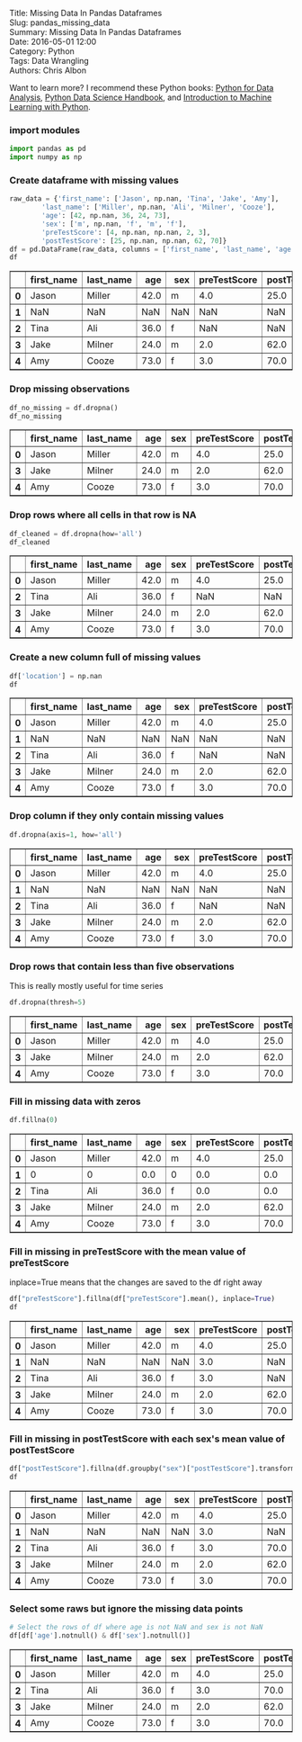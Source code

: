 Title: Missing Data In Pandas Dataframes  
Slug: pandas_missing_data  
Summary: Missing Data In Pandas Dataframes  
Date: 2016-05-01 12:00  
Category: Python  
Tags: Data Wrangling  
Authors: Chris Albon  

Want to learn more? I recommend these Python books: [Python for Data Analysis](http://amzn.to/2ljV9wY), [Python Data Science Handbook](http://amzn.to/2m0mgMB), and [Introduction to Machine Learning with Python](http://amzn.to/2mjYiwK).

### import modules


```python
import pandas as pd
import numpy as np
```

### Create dataframe with missing values


```python
raw_data = {'first_name': ['Jason', np.nan, 'Tina', 'Jake', 'Amy'],
        'last_name': ['Miller', np.nan, 'Ali', 'Milner', 'Cooze'],
        'age': [42, np.nan, 36, 24, 73],
        'sex': ['m', np.nan, 'f', 'm', 'f'],
        'preTestScore': [4, np.nan, np.nan, 2, 3],
        'postTestScore': [25, np.nan, np.nan, 62, 70]}
df = pd.DataFrame(raw_data, columns = ['first_name', 'last_name', 'age', 'sex', 'preTestScore', 'postTestScore'])
df
```




<div>
<table border="1" class="dataframe">
  <thead>
    <tr style="text-align: right;">
      <th></th>
      <th>first_name</th>
      <th>last_name</th>
      <th>age</th>
      <th>sex</th>
      <th>preTestScore</th>
      <th>postTestScore</th>
    </tr>
  </thead>
  <tbody>
    <tr>
      <th>0</th>
      <td>Jason</td>
      <td>Miller</td>
      <td>42.0</td>
      <td>m</td>
      <td>4.0</td>
      <td>25.0</td>
    </tr>
    <tr>
      <th>1</th>
      <td>NaN</td>
      <td>NaN</td>
      <td>NaN</td>
      <td>NaN</td>
      <td>NaN</td>
      <td>NaN</td>
    </tr>
    <tr>
      <th>2</th>
      <td>Tina</td>
      <td>Ali</td>
      <td>36.0</td>
      <td>f</td>
      <td>NaN</td>
      <td>NaN</td>
    </tr>
    <tr>
      <th>3</th>
      <td>Jake</td>
      <td>Milner</td>
      <td>24.0</td>
      <td>m</td>
      <td>2.0</td>
      <td>62.0</td>
    </tr>
    <tr>
      <th>4</th>
      <td>Amy</td>
      <td>Cooze</td>
      <td>73.0</td>
      <td>f</td>
      <td>3.0</td>
      <td>70.0</td>
    </tr>
  </tbody>
</table>
</div>



### Drop missing observations


```python
df_no_missing = df.dropna()
df_no_missing
```




<div>
<table border="1" class="dataframe">
  <thead>
    <tr style="text-align: right;">
      <th></th>
      <th>first_name</th>
      <th>last_name</th>
      <th>age</th>
      <th>sex</th>
      <th>preTestScore</th>
      <th>postTestScore</th>
    </tr>
  </thead>
  <tbody>
    <tr>
      <th>0</th>
      <td>Jason</td>
      <td>Miller</td>
      <td>42.0</td>
      <td>m</td>
      <td>4.0</td>
      <td>25.0</td>
    </tr>
    <tr>
      <th>3</th>
      <td>Jake</td>
      <td>Milner</td>
      <td>24.0</td>
      <td>m</td>
      <td>2.0</td>
      <td>62.0</td>
    </tr>
    <tr>
      <th>4</th>
      <td>Amy</td>
      <td>Cooze</td>
      <td>73.0</td>
      <td>f</td>
      <td>3.0</td>
      <td>70.0</td>
    </tr>
  </tbody>
</table>
</div>



### Drop rows where all cells in that row is NA


```python
df_cleaned = df.dropna(how='all')
df_cleaned
```




<div>
<table border="1" class="dataframe">
  <thead>
    <tr style="text-align: right;">
      <th></th>
      <th>first_name</th>
      <th>last_name</th>
      <th>age</th>
      <th>sex</th>
      <th>preTestScore</th>
      <th>postTestScore</th>
    </tr>
  </thead>
  <tbody>
    <tr>
      <th>0</th>
      <td>Jason</td>
      <td>Miller</td>
      <td>42.0</td>
      <td>m</td>
      <td>4.0</td>
      <td>25.0</td>
    </tr>
    <tr>
      <th>2</th>
      <td>Tina</td>
      <td>Ali</td>
      <td>36.0</td>
      <td>f</td>
      <td>NaN</td>
      <td>NaN</td>
    </tr>
    <tr>
      <th>3</th>
      <td>Jake</td>
      <td>Milner</td>
      <td>24.0</td>
      <td>m</td>
      <td>2.0</td>
      <td>62.0</td>
    </tr>
    <tr>
      <th>4</th>
      <td>Amy</td>
      <td>Cooze</td>
      <td>73.0</td>
      <td>f</td>
      <td>3.0</td>
      <td>70.0</td>
    </tr>
  </tbody>
</table>
</div>



### Create a new column full of missing values


```python
df['location'] = np.nan
df
```




<div>
<table border="1" class="dataframe">
  <thead>
    <tr style="text-align: right;">
      <th></th>
      <th>first_name</th>
      <th>last_name</th>
      <th>age</th>
      <th>sex</th>
      <th>preTestScore</th>
      <th>postTestScore</th>
      <th>location</th>
    </tr>
  </thead>
  <tbody>
    <tr>
      <th>0</th>
      <td>Jason</td>
      <td>Miller</td>
      <td>42.0</td>
      <td>m</td>
      <td>4.0</td>
      <td>25.0</td>
      <td>NaN</td>
    </tr>
    <tr>
      <th>1</th>
      <td>NaN</td>
      <td>NaN</td>
      <td>NaN</td>
      <td>NaN</td>
      <td>NaN</td>
      <td>NaN</td>
      <td>NaN</td>
    </tr>
    <tr>
      <th>2</th>
      <td>Tina</td>
      <td>Ali</td>
      <td>36.0</td>
      <td>f</td>
      <td>NaN</td>
      <td>NaN</td>
      <td>NaN</td>
    </tr>
    <tr>
      <th>3</th>
      <td>Jake</td>
      <td>Milner</td>
      <td>24.0</td>
      <td>m</td>
      <td>2.0</td>
      <td>62.0</td>
      <td>NaN</td>
    </tr>
    <tr>
      <th>4</th>
      <td>Amy</td>
      <td>Cooze</td>
      <td>73.0</td>
      <td>f</td>
      <td>3.0</td>
      <td>70.0</td>
      <td>NaN</td>
    </tr>
  </tbody>
</table>
</div>



### Drop column if they only contain missing values


```python
df.dropna(axis=1, how='all')
```




<div>
<table border="1" class="dataframe">
  <thead>
    <tr style="text-align: right;">
      <th></th>
      <th>first_name</th>
      <th>last_name</th>
      <th>age</th>
      <th>sex</th>
      <th>preTestScore</th>
      <th>postTestScore</th>
    </tr>
  </thead>
  <tbody>
    <tr>
      <th>0</th>
      <td>Jason</td>
      <td>Miller</td>
      <td>42.0</td>
      <td>m</td>
      <td>4.0</td>
      <td>25.0</td>
    </tr>
    <tr>
      <th>1</th>
      <td>NaN</td>
      <td>NaN</td>
      <td>NaN</td>
      <td>NaN</td>
      <td>NaN</td>
      <td>NaN</td>
    </tr>
    <tr>
      <th>2</th>
      <td>Tina</td>
      <td>Ali</td>
      <td>36.0</td>
      <td>f</td>
      <td>NaN</td>
      <td>NaN</td>
    </tr>
    <tr>
      <th>3</th>
      <td>Jake</td>
      <td>Milner</td>
      <td>24.0</td>
      <td>m</td>
      <td>2.0</td>
      <td>62.0</td>
    </tr>
    <tr>
      <th>4</th>
      <td>Amy</td>
      <td>Cooze</td>
      <td>73.0</td>
      <td>f</td>
      <td>3.0</td>
      <td>70.0</td>
    </tr>
  </tbody>
</table>
</div>



### Drop rows that contain less than five observations

This is really mostly useful for time series


```python
df.dropna(thresh=5)
```




<div>
<table border="1" class="dataframe">
  <thead>
    <tr style="text-align: right;">
      <th></th>
      <th>first_name</th>
      <th>last_name</th>
      <th>age</th>
      <th>sex</th>
      <th>preTestScore</th>
      <th>postTestScore</th>
      <th>location</th>
    </tr>
  </thead>
  <tbody>
    <tr>
      <th>0</th>
      <td>Jason</td>
      <td>Miller</td>
      <td>42.0</td>
      <td>m</td>
      <td>4.0</td>
      <td>25.0</td>
      <td>NaN</td>
    </tr>
    <tr>
      <th>3</th>
      <td>Jake</td>
      <td>Milner</td>
      <td>24.0</td>
      <td>m</td>
      <td>2.0</td>
      <td>62.0</td>
      <td>NaN</td>
    </tr>
    <tr>
      <th>4</th>
      <td>Amy</td>
      <td>Cooze</td>
      <td>73.0</td>
      <td>f</td>
      <td>3.0</td>
      <td>70.0</td>
      <td>NaN</td>
    </tr>
  </tbody>
</table>
</div>



### Fill in missing data with zeros


```python
df.fillna(0)
```




<div>
<table border="1" class="dataframe">
  <thead>
    <tr style="text-align: right;">
      <th></th>
      <th>first_name</th>
      <th>last_name</th>
      <th>age</th>
      <th>sex</th>
      <th>preTestScore</th>
      <th>postTestScore</th>
      <th>location</th>
    </tr>
  </thead>
  <tbody>
    <tr>
      <th>0</th>
      <td>Jason</td>
      <td>Miller</td>
      <td>42.0</td>
      <td>m</td>
      <td>4.0</td>
      <td>25.0</td>
      <td>0.0</td>
    </tr>
    <tr>
      <th>1</th>
      <td>0</td>
      <td>0</td>
      <td>0.0</td>
      <td>0</td>
      <td>0.0</td>
      <td>0.0</td>
      <td>0.0</td>
    </tr>
    <tr>
      <th>2</th>
      <td>Tina</td>
      <td>Ali</td>
      <td>36.0</td>
      <td>f</td>
      <td>0.0</td>
      <td>0.0</td>
      <td>0.0</td>
    </tr>
    <tr>
      <th>3</th>
      <td>Jake</td>
      <td>Milner</td>
      <td>24.0</td>
      <td>m</td>
      <td>2.0</td>
      <td>62.0</td>
      <td>0.0</td>
    </tr>
    <tr>
      <th>4</th>
      <td>Amy</td>
      <td>Cooze</td>
      <td>73.0</td>
      <td>f</td>
      <td>3.0</td>
      <td>70.0</td>
      <td>0.0</td>
    </tr>
  </tbody>
</table>
</div>



### Fill in missing in preTestScore with the mean value of preTestScore

inplace=True means that the changes are saved to the df right away


```python
df["preTestScore"].fillna(df["preTestScore"].mean(), inplace=True)
df
```




<div>
<table border="1" class="dataframe">
  <thead>
    <tr style="text-align: right;">
      <th></th>
      <th>first_name</th>
      <th>last_name</th>
      <th>age</th>
      <th>sex</th>
      <th>preTestScore</th>
      <th>postTestScore</th>
      <th>location</th>
    </tr>
  </thead>
  <tbody>
    <tr>
      <th>0</th>
      <td>Jason</td>
      <td>Miller</td>
      <td>42.0</td>
      <td>m</td>
      <td>4.0</td>
      <td>25.0</td>
      <td>NaN</td>
    </tr>
    <tr>
      <th>1</th>
      <td>NaN</td>
      <td>NaN</td>
      <td>NaN</td>
      <td>NaN</td>
      <td>3.0</td>
      <td>NaN</td>
      <td>NaN</td>
    </tr>
    <tr>
      <th>2</th>
      <td>Tina</td>
      <td>Ali</td>
      <td>36.0</td>
      <td>f</td>
      <td>3.0</td>
      <td>NaN</td>
      <td>NaN</td>
    </tr>
    <tr>
      <th>3</th>
      <td>Jake</td>
      <td>Milner</td>
      <td>24.0</td>
      <td>m</td>
      <td>2.0</td>
      <td>62.0</td>
      <td>NaN</td>
    </tr>
    <tr>
      <th>4</th>
      <td>Amy</td>
      <td>Cooze</td>
      <td>73.0</td>
      <td>f</td>
      <td>3.0</td>
      <td>70.0</td>
      <td>NaN</td>
    </tr>
  </tbody>
</table>
</div>



### Fill in missing in postTestScore with each sex's mean value of postTestScore


```python
df["postTestScore"].fillna(df.groupby("sex")["postTestScore"].transform("mean"), inplace=True)
df
```




<div>
<table border="1" class="dataframe">
  <thead>
    <tr style="text-align: right;">
      <th></th>
      <th>first_name</th>
      <th>last_name</th>
      <th>age</th>
      <th>sex</th>
      <th>preTestScore</th>
      <th>postTestScore</th>
      <th>location</th>
    </tr>
  </thead>
  <tbody>
    <tr>
      <th>0</th>
      <td>Jason</td>
      <td>Miller</td>
      <td>42.0</td>
      <td>m</td>
      <td>4.0</td>
      <td>25.0</td>
      <td>NaN</td>
    </tr>
    <tr>
      <th>1</th>
      <td>NaN</td>
      <td>NaN</td>
      <td>NaN</td>
      <td>NaN</td>
      <td>3.0</td>
      <td>NaN</td>
      <td>NaN</td>
    </tr>
    <tr>
      <th>2</th>
      <td>Tina</td>
      <td>Ali</td>
      <td>36.0</td>
      <td>f</td>
      <td>3.0</td>
      <td>70.0</td>
      <td>NaN</td>
    </tr>
    <tr>
      <th>3</th>
      <td>Jake</td>
      <td>Milner</td>
      <td>24.0</td>
      <td>m</td>
      <td>2.0</td>
      <td>62.0</td>
      <td>NaN</td>
    </tr>
    <tr>
      <th>4</th>
      <td>Amy</td>
      <td>Cooze</td>
      <td>73.0</td>
      <td>f</td>
      <td>3.0</td>
      <td>70.0</td>
      <td>NaN</td>
    </tr>
  </tbody>
</table>
</div>



### Select some raws but ignore the missing data points


```python
# Select the rows of df where age is not NaN and sex is not NaN
df[df['age'].notnull() & df['sex'].notnull()]
```




<div>
<table border="1" class="dataframe">
  <thead>
    <tr style="text-align: right;">
      <th></th>
      <th>first_name</th>
      <th>last_name</th>
      <th>age</th>
      <th>sex</th>
      <th>preTestScore</th>
      <th>postTestScore</th>
      <th>location</th>
    </tr>
  </thead>
  <tbody>
    <tr>
      <th>0</th>
      <td>Jason</td>
      <td>Miller</td>
      <td>42.0</td>
      <td>m</td>
      <td>4.0</td>
      <td>25.0</td>
      <td>NaN</td>
    </tr>
    <tr>
      <th>2</th>
      <td>Tina</td>
      <td>Ali</td>
      <td>36.0</td>
      <td>f</td>
      <td>3.0</td>
      <td>70.0</td>
      <td>NaN</td>
    </tr>
    <tr>
      <th>3</th>
      <td>Jake</td>
      <td>Milner</td>
      <td>24.0</td>
      <td>m</td>
      <td>2.0</td>
      <td>62.0</td>
      <td>NaN</td>
    </tr>
    <tr>
      <th>4</th>
      <td>Amy</td>
      <td>Cooze</td>
      <td>73.0</td>
      <td>f</td>
      <td>3.0</td>
      <td>70.0</td>
      <td>NaN</td>
    </tr>
  </tbody>
</table>
</div>
